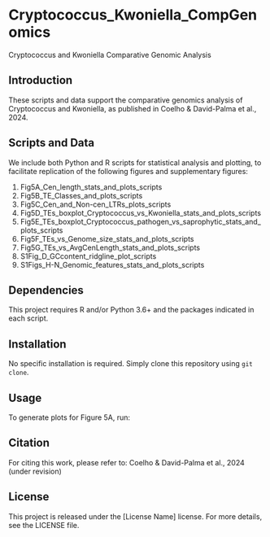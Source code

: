# Cryptococcus_Kwoniella_CompGenomics
Cryptococcus and Kwoniella Comparative Genomic Analysis

## Introduction
These scripts and data support the comparative genomics analysis of Cryptococcus and Kwoniella, as published in Coelho & David-Palma et al., 2024.

## Scripts and Data
We include both Python and R scripts for statistical analysis and plotting, to facilitate replication of the following figures and supplementary figures:

1. Fig5A_Cen_length_stats_and_plots_scripts
2. Fig5B_TE_Classes_and_plots_scripts
3. Fig5C_Cen_and_Non-cen_LTRs_plots_scripts
4. Fig5D_TEs_boxplot_Cryptococcus_vs_Kwoniella_stats_and_plots_scripts
5. Fig5E_TEs_boxplot_Cryptococcus_pathogen_vs_saprophytic_stats_and_plots_scripts
6. Fig5F_TEs_vs_Genome_size_stats_and_plots_scripts
7. Fig5G_TEs_vs_AvgCenLength_stats_and_plots_scripts
8. S1Fig_D_GCcontent_ridgline_plot_scripts
9. S1Figs_H-N_Genomic_features_stats_and_plots_scripts

## Dependencies
This project requires R and/or Python 3.6+ and the packages indicated in each script.

## Installation
No specific installation is required. Simply clone this repository using `git clone`.

## Usage
To generate plots for Figure 5A, run:

## Citation
For citing this work, please refer to:
Coelho & David-Palma et al., 2024 (under revision)

## License
This project is released under the [License Name] license. For more details, see the LICENSE file.
